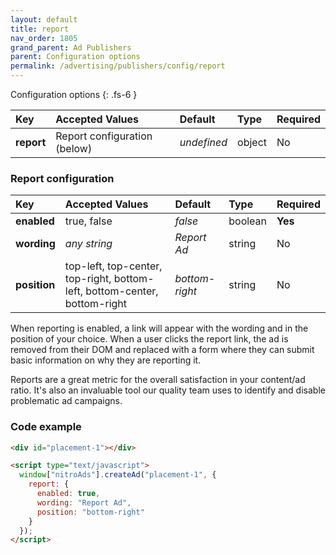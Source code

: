 ```yaml
---
layout: default
title: report
nav_order: 1805
grand_parent: Ad Publishers
parent: Configuration options
permalink: /advertising/publishers/config/report
---
```


Configuration options
{: .fs-6 }

| Key        | Accepted Values              | Default     | Type   | Required |
| :--------- | :--------------------------- | :---------- | :----- | :------- |
| **report** | Report configuration (below) | _undefined_ | object | No       |

### Report configuration

| Key          | Accepted Values                                                           | Default        | Type    | Required |
| :----------- | :------------------------------------------------------------------------ | :------------- | :------ | :------- |
| **enabled**  | true, false                                                               | _false_        | boolean | **Yes**  |
| **wording**  | _any string_                                                              | _Report Ad_    | string  | No       |
| **position** | top-left, top-center, top-right, bottom-left, bottom-center, bottom-right | _bottom-right_ | string  | No       |

When reporting is enabled, a link will appear with the wording and in the position of your choice. When a user clicks the report link, the ad is removed from their DOM and replaced with a form where they can submit basic information on why they are reporting it.

Reports are a great metric for the overall satisfaction in your content/ad ratio. It's also an invaluable tool our quality team uses to identify and disable problematic ad campaigns.

### Code example

```html
<div id="placement-1"></div>

<script type="text/javascript">
  window["nitroAds"].createAd("placement-1", {
    report: {
      enabled: true,
      wording: "Report Ad",
      position: "bottom-right"
    }
  });
</script>
```
